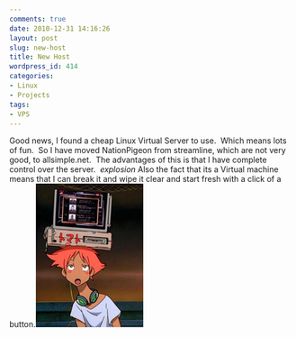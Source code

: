 ```yaml
---
comments: true
date: 2010-12-31 14:16:26
layout: post
slug: new-host
title: New Host
wordpress_id: 414
categories:
- Linux
- Projects
tags:
- VPS
---
```


Good news, I found a cheap Linux Virtual Server to use.  Which means lots of fun.  So I have moved NationPigeon from streamline, which are not very good, to allsimple.net.  The advantages of this is that I have complete control over the server.  *explosion* Also the fact that its a Virtual machine means that I can break it and wipe it clear and start fresh with a click of a button.[![Edward from Coyboy bebop with computer on her head](/uploads/2010/12/Aoi+Ed+Toda.jpg)](/uploads/2010/12/Aoi+Ed+Toda.jpg)
